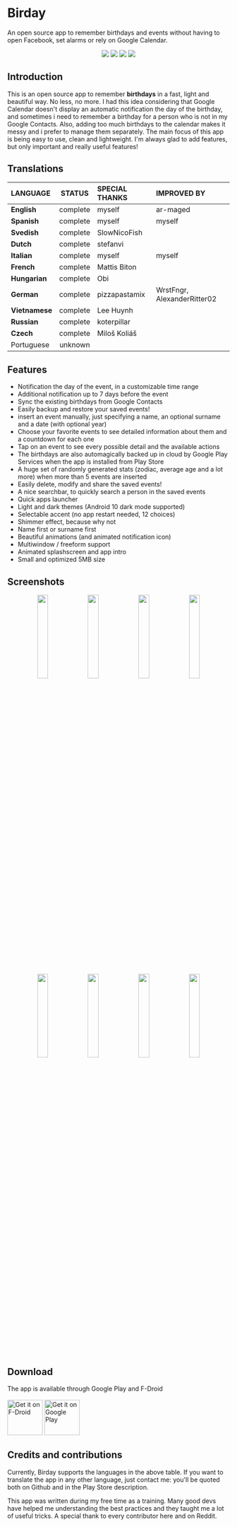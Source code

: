 # Birday

An open source app to remember birthdays and events without having to open Facebook, set alarms or rely on Google Calendar.

<p align='center'>
  <a href='https://github.com/m-i-n-a-r/birday/blob/master/LICENSE.md'><img src='https://img.shields.io/cocoapods/l/AFNetworking.svg'/></a>
  <img src='https://img.shields.io/badge/version-1.9.X-blue'/>
	<img src='https://img.shields.io/badge/status-released-success'/>
	<img src='https://img.shields.io/badge/-translations%20needed!-yellow'/>
</p>

## Introduction
This is an open source app to remember **birthdays** in a fast, light and beautiful way. No less, no more. I had this idea considering that Google Calendar doesn't display an automatic notification the day of the birthday, and sometimes i need to remember a birthday for a person who is not in my Google Contacts. Also, adding too much birthdays to the calendar makes it messy and i prefer to manage them separately. The main focus of this app is being easy to use, clean and lightweight. I'm always glad to add features, but only important and really useful features!

## Translations

| LANGUAGE           | STATUS   | SPECIAL THANKS | IMPROVED BY                 |
|:-------------------|:--------:|:---------------|:----------------------------|
| **English**        | complete | myself         | ar-maged                    |
| **Spanish**        | complete | myself         | myself                      |
| **Svedish**        | complete | SlowNicoFish   |                             |
| **Dutch**          | complete | stefanvi       |                             |
| **Italian**        | complete | myself         | myself                      |
| **French**         | complete | Mattis Biton   |                             |
| **Hungarian**      | complete | Obi            |                             |
| **German**         | complete | pizzapastamix  | WrstFngr, AlexanderRitter02 |
| **Vietnamese**     | complete | Lee Huynh      |                             |
| **Russian**        | complete | koterpillar    |                             |
| **Czech**          | complete | Miloš Koliáš   |                             |
| Portuguese         | unknown  |                |                             |

## Features
- Notification the day of the event, in a customizable time range
- Additional notification up to 7 days before the event
- Sync the existing birthdays from Google Contacts
- Easily backup and restore your saved events!
- insert an event manually, just specifying a name, an optional surname and a date (with optional year)
- Choose your favorite events to see detailed information about them and a countdown for each one
- Tap on an event to see every possible detail and the available actions
- The birthdays are also automagically backed up in cloud by Google Play Services when the app is installed from Play Store
- A huge set of randomly generated stats (zodiac, average age and a lot more) when more than 5 events are inserted
- Easily delete, modify and share the saved events!
- A nice searchbar, to quickly search a person in the saved events
- Quick apps launcher
- Light and dark themes (Android 10 dark mode supported)
- Selectable accent (no app restart needed, 12 choices)
- Shimmer effect, because why not
- Name first or surname first
- Beautiful animations (and animated notification icon)
- Multiwindow / freeform support
- Animated splashscreen and app intro
- Small and optimized 5MB size

## Screenshots
<p align='center'>
  <img src='https://i.imgur.com/zFTGvRF.png' width='22%'/>
  <img src='https://i.imgur.com/vNZgUOz.png' width='22%'/>
  <img src='https://i.imgur.com/BuESkw3.png' width='22%'/>
  <img src='https://i.imgur.com/Wmv99BC.png' width='22%'/>
  <img src='https://i.imgur.com/rTz4ULx.png' width='22%'/>
  <img src='https://i.imgur.com/IaGtG5X.png' width='22%'/>
  <img src='https://i.imgur.com/Bmf20RQ.png' width='22%'/>
  <img src='https://i.imgur.com/RW4fTiD.png' width='22%'/>
</p>

## Download
The app is available through Google Play and F-Droid\
\
[<img src="https://fdroid.gitlab.io/artwork/badge/get-it-on.png"
     alt="Get it on F-Droid"
     height="80">](https://f-droid.org/packages/com.minar.birday/)
[<img src="https://play.google.com/intl/en_us/badges/images/generic/en-play-badge.png"
     alt="Get it on Google Play"
     height="80">](https://play.google.com/store/apps/details?id=com.minar.birday)

## Credits and contributions
Currently, Birday supports the languages in the above table. If you want to translate the app in any other language, just contact me: you'll be quoted both on Github and in the Play Store description.

This app was written during my free time as a training. Many good devs have helped me understanding the best practices and they taught me a lot of useful tricks. A special thank to every contributor here and on Reddit.
